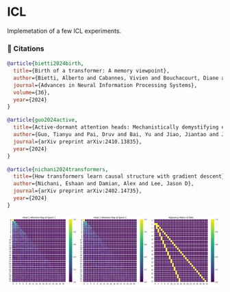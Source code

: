 # ICL
Implemetation of a few ICL experiments.

### 📖 Citations

```bibtex
@article{bietti2024birth,
  title={Birth of a transformer: A memory viewpoint},
  author={Bietti, Alberto and Cabannes, Vivien and Bouchacourt, Diane and Jegou, Herve and Bottou, Leon},
  journal={Advances in Neural Information Processing Systems},
  volume={36},
  year={2024}
}
```
```bibtex
@article{guo2024active,
  title={Active-dormant attention heads: Mechanistically demystifying extreme-token phenomena in llms},
  author={Guo, Tianyu and Pai, Druv and Bai, Yu and Jiao, Jiantao and Jordan, Michael I and Mei, Song},
  journal={arXiv preprint arXiv:2410.13835},
  year={2024}
}
```
```bibtex
@article{nichani2024transformers,
  title={How transformers learn causal structure with gradient descent},
  author={Nichani, Eshaan and Damian, Alex and Lee, Jason D},
  journal={arXiv preprint arXiv:2402.14735},
  year={2024}
}
```
![dag](./attns_plot/l2h2v3_L0Hbothdag_20250129_195037.gif)
